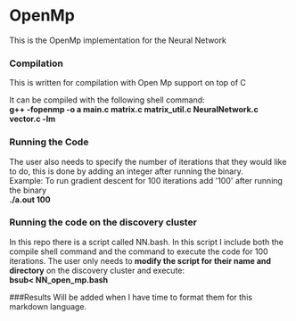 # OpenMp
This is the OpenMp implementation for the Neural Network 
### Compilation
This is written for compilation with Open Mp support on top of C

It can be compiled with the following shell command: </br>
**g++ -fopenmp -o a main.c matrix.c matrix_util.c NeuralNetwork.c vector.c -lm**
### Running the Code
The user also needs to specify the number of iterations that they would like to do, this is done by adding an integer after running the binary.</br>
Example: To run gradient descent for 100 iterations add '100' after running the binary </br>
**./a.out 100**
### Running the code on the discovery cluster
In this repo there is a script called NN.bash. In this script I include both the compile shell command and the command to execute the code for 100 iterations. The user only needs to **modify the script for their name and directory** on the discovery cluster and execute:</br>
**bsub< NN_open_mp.bash**

###Results
Will be added when I have time to format them for this markdown language.

